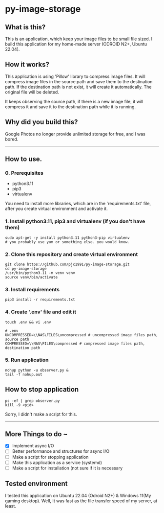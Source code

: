 # py-image-storage

## What is this?

This is an application, which keep your image files to be small file sized. I build this application for my home-made server (ODROID N2+, Ubuntu 22.04).

## How it works?

This application is using 'Pillow' library to compress image files. It will compress image files in the source path and save them to the destination path. If the destination path is not exist, it will create it automatically. The original file will be deleted. 

It keeps observing the source path, if there is a new image file, it will compress it and save it to the destination path while it is running.

## Why did you build this?

Google Photos no longer provide unlimited storage for free, and I was bored.

---

## How to use.

### 0. Prerequisites

- python3.11
- pip3
- virtualenv

You need to install more libraries, which are in the 'requirements.txt' file, after you create virtual environment and activate it.

### 1. Install python3.11, pip3 and virtualenv (if you don't have them)

```shell
sudo apt-get -y install python3.11 python3-pip virtualenv
# you probably use yum or something else. you would know.
```

### 2. Clone this repository and create virtual environment

```shell
git clone https://github.com/pjc1991/py-image-storage.git
cd py-image-storage
/usr/bin/python3.11 -m venv venv
source venv/bin/activate
```

### 3. Install requirements

```shell
pip3 install -r requirements.txt
```

### 4. Create '.env' file and edit it

```shell
touch .env && vi .env
```

```shell
# .env
UNCOMPRESSED=\\NAS\FILES\uncompressed # uncompressed image files path, source path
COMPRESSED=\\NAS\FILES\compressed # compressed image files path, destination path
```

### 5. Run application

```shell
nohup python -u observer.py &
tail -f nohup.out
```

## How to stop application

```shell
ps -ef | grep observer.py
kill -9 <pid>
```
Sorry, I didn't make a script for this.

---
## More Things to do ~

- [X] Implement async I/O
- [ ] Better performance and structures for async I/O
- [ ] Make a script for stopping application
- [ ] Make this application as a service (systemd)
- [ ] Make a script for installation (not sure if it is necessary

## Tested environment

I tested this application on Ubuntu 22.04 (Odroid N2+) & Windows 11(My gaming desktop). 
Well, It was fast as the file transfer speed of my server, at least.
